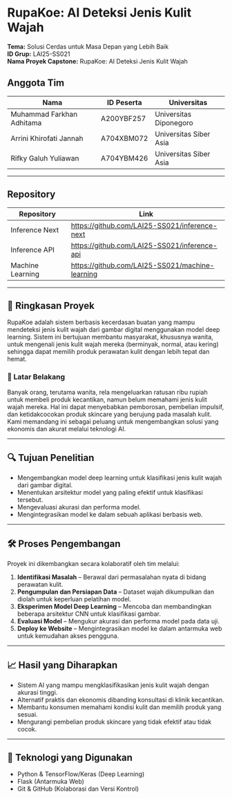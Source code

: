 # RupaKoe: AI Deteksi Jenis Kulit Wajah

**Tema:** Solusi Cerdas untuk Masa Depan yang Lebih Baik  
**ID Grup:** LAI25-SS021  
**Nama Proyek Capstone:** RupaKoe: AI Deteksi Jenis Kulit Wajah

## Anggota Tim

| Nama                      | ID Peserta | Universitas            |
| ------------------------- | ---------- | ---------------------- |
| Muhammad Farkhan Adhitama | A200YBF257 | Universitas Diponegoro |
| Arrini Khirofati Jannah   | A704XBM072 | Universitas Siber Asia |
| Rifky Galuh Yuliawan      | A704YBM426 | Universitas Siber Asia |

---

## Repository

| Repository                | Link                                            | 
| ------------------------- | ----------------------------------------------- | 
| Inference Next            | https://github.com/LAI25-SS021/inference-next   | 
| Inference API             | https://github.com/LAI25-SS021/inference-api    | 
| Machine Learning          | https://github.com/LAI25-SS021/machine-learning | 

---

## 📌 Ringkasan Proyek

RupaKoe adalah sistem berbasis kecerdasan buatan yang mampu mendeteksi jenis kulit wajah dari gambar digital menggunakan model deep learning. Sistem ini bertujuan membantu masyarakat, khususnya wanita, untuk mengenali jenis kulit wajah mereka (berminyak, normal, atau kering) sehingga dapat memilih produk perawatan kulit dengan lebih tepat dan hemat.

### 🎯 Latar Belakang

Banyak orang, terutama wanita, rela mengeluarkan ratusan ribu rupiah untuk membeli produk kecantikan, namun belum memahami jenis kulit wajah mereka. Hal ini dapat menyebabkan pemborosan, pembelian impulsif, dan ketidakcocokan produk skincare yang berujung pada masalah kulit. Kami memandang ini sebagai peluang untuk mengembangkan solusi yang ekonomis dan akurat melalui teknologi AI.

---

## 🔍 Tujuan Penelitian

- Mengembangkan model deep learning untuk klasifikasi jenis kulit wajah dari gambar digital.
- Menentukan arsitektur model yang paling efektif untuk klasifikasi tersebut.
- Mengevaluasi akurasi dan performa model.
- Mengintegrasikan model ke dalam sebuah aplikasi berbasis web.

---

## 🛠️ Proses Pengembangan

Proyek ini dikembangkan secara kolaboratif oleh tim melalui:

1. **Identifikasi Masalah** – Berawal dari permasalahan nyata di bidang perawatan kulit.
2. **Pengumpulan dan Persiapan Data** – Dataset wajah dikumpulkan dan diolah untuk keperluan pelatihan model.
3. **Eksperimen Model Deep Learning** – Mencoba dan membandingkan beberapa arsitektur CNN untuk klasifikasi gambar.
4. **Evaluasi Model** – Mengukur akurasi dan performa model pada data uji.
5. **Deploy ke Website** – Mengintegrasikan model ke dalam antarmuka web untuk kemudahan akses pengguna.

---

## 📈 Hasil yang Diharapkan

- Sistem AI yang mampu mengklasifikasikan jenis kulit wajah dengan akurasi tinggi.
- Alternatif praktis dan ekonomis dibanding konsultasi di klinik kecantikan.
- Membantu konsumen memahami kondisi kulit dan memilih produk yang sesuai.
- Mengurangi pembelian produk skincare yang tidak efektif atau tidak cocok.

---

## 🚀 Teknologi yang Digunakan

- Python & TensorFlow/Keras (Deep Learning)
- Flask (Antarmuka Web)
- Git & GitHub (Kolaborasi dan Versi Kontrol)
